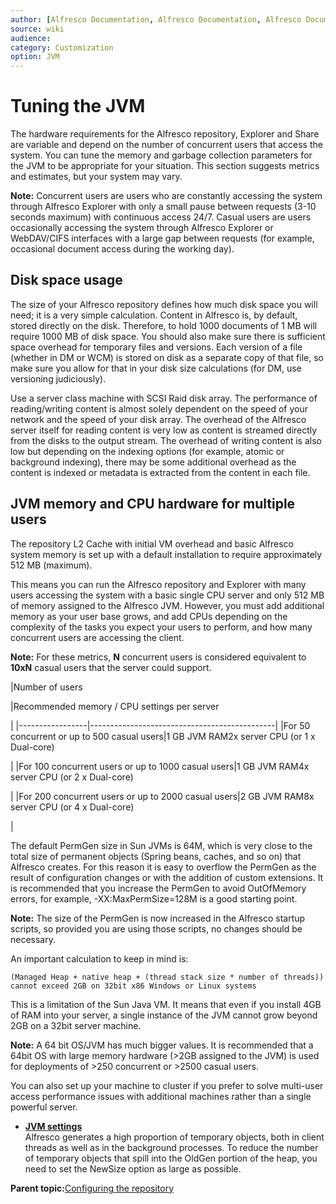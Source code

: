 ```yaml
---
author: [Alfresco Documentation, Alfresco Documentation, Alfresco Documentation]
source: wiki
audience: 
category: Customization
option: JVM
---
```


# Tuning the JVM

The hardware requirements for the Alfresco repository, Explorer and Share are variable and depend on the number of concurrent users that access the system. You can tune the memory and garbage collection parameters for the JVM to be appropriate for your situation. This section suggests metrics and estimates, but your system may vary.

**Note:** Concurrent users are users who are constantly accessing the system through Alfresco Explorer with only a small pause between requests \(3-10 seconds maximum\) with continuous access 24/7. Casual users are users occasionally accessing the system through Alfresco Explorer or WebDAV/CIFS interfaces with a large gap between requests \(for example, occasional document access during the working day\).

## Disk space usage

The size of your Alfresco repository defines how much disk space you will need; it is a very simple calculation. Content in Alfresco is, by default, stored directly on the disk. Therefore, to hold 1000 documents of 1 MB will require 1000 MB of disk space. You should also make sure there is sufficient space overhead for temporary files and versions. Each version of a file \(whether in DM or WCM\) is stored on disk as a separate copy of that file, so make sure you allow for that in your disk size calculations \(for DM, use versioning judiciously\).

Use a server class machine with SCSI Raid disk array. The performance of reading/writing content is almost solely dependent on the speed of your network and the speed of your disk array. The overhead of the Alfresco server itself for reading content is very low as content is streamed directly from the disks to the output stream. The overhead of writing content is also low but depending on the indexing options \(for example, atomic or background indexing\), there may be some additional overhead as the content is indexed or metadata is extracted from the content in each file.

## JVM memory and CPU hardware for multiple users

The repository L2 Cache with initial VM overhead and basic Alfresco system memory is set up with a default installation to require approximately 512 MB \(maximum\).

This means you can run the Alfresco repository and Explorer with many users accessing the system with a basic single CPU server and only 512 MB of memory assigned to the Alfresco JVM. However, you must add additional memory as your user base grows, and add CPUs depending on the complexity of the tasks you expect your users to perform, and how many concurrent users are accessing the client.

**Note:** For these metrics, **N** concurrent users is considered equivalent to **10xN** casual users that the server could support.

|Number of users

|Recommended memory / CPU settings per server

|
|-----------------|----------------------------------------------|
|For 50 concurrent or up to 500 casual users|1 GB JVM RAM2x server CPU \(or 1 x Dual-core\)

|
|For 100 concurrent users or up to 1000 casual users|1 GB JVM RAM4x server CPU \(or 2 x Dual-core\)

|
|For 200 concurrent users or up to 2000 casual users|2 GB JVM RAM8x server CPU \(or 4 x Dual-core\)

|

The default PermGen size in Sun JVMs is 64M, which is very close to the total size of permanent objects \(Spring beans, caches, and so on\) that Alfresco creates. For this reason it is easy to overflow the PermGen as the result of configuration changes or with the addition of custom extensions. It is recommended that you increase the PermGen to avoid OutOfMemory errors, for example, -XX:MaxPermSize=128M is a good starting point.

**Note:** The size of the PermGen is now increased in the Alfresco startup scripts, so provided you are using those scripts, no changes should be necessary.

An important calculation to keep in mind is:

```
(Managed Heap + native heap + (thread stack size * number of threads)) cannot exceed 2GB on 32bit x86 Windows or Linux systems
```

This is a limitation of the Sun Java VM. It means that even if you install 4GB of RAM into your server, a single instance of the JVM cannot grow beyond 2GB on a 32bit server machine.

**Note:** A 64 bit OS/JVM has much bigger values. It is recommended that a 64bit OS with large memory hardware \(\>2GB assigned to the JVM\) is used for deployments of \>250 concurrent or \>2500 casual users.

You can also set up your machine to cluster if you prefer to solve multi-user access performance issues with additional machines rather than a single powerful server.

-   **[JVM settings](../concepts/jvm-settings.md)**  
Alfresco generates a high proportion of temporary objects, both in client threads as well as in the background processes. To reduce the number of temporary objects that spill into the OldGen portion of the heap, you need to set the NewSize option as large as possible.

**Parent topic:**[Configuring the repository](../concepts/intro-core.md)

